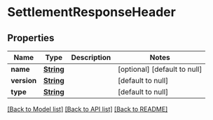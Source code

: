 # SettlementResponseHeader
## Properties

Name | Type | Description | Notes
------------ | ------------- | ------------- | -------------
**name** | [**String**](string.md) |  | [optional] [default to null]
**version** | [**String**](string.md) |  | [default to null]
**type** | [**String**](string.md) |  | [default to null]

[[Back to Model list]](../README.md#documentation-for-models) [[Back to API list]](../README.md#documentation-for-api-endpoints) [[Back to README]](../README.md)

